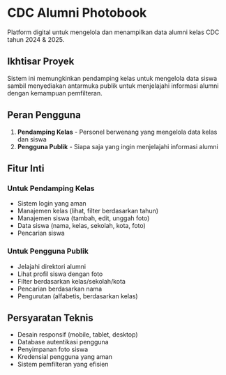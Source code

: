 # CDC Alumni Photobook

Platform digital untuk mengelola dan menampilkan data alumni kelas CDC tahun 2024 & 2025.

## Ikhtisar Proyek

Sistem ini memungkinkan pendamping kelas untuk mengelola data siswa sambil menyediakan antarmuka publik untuk menjelajahi informasi alumni dengan kemampuan pemfilteran.

## Peran Pengguna

1. **Pendamping Kelas** - Personel berwenang yang mengelola data kelas dan siswa
2. **Pengguna Publik** - Siapa saja yang ingin menjelajahi informasi alumni

## Fitur Inti

### Untuk Pendamping Kelas
- Sistem login yang aman
- Manajemen kelas (lihat, filter berdasarkan tahun)
- Manajemen siswa (tambah, edit, unggah foto)
- Data siswa (nama, kelas, sekolah, kota, foto)
- Pencarian siswa

### Untuk Pengguna Publik
- Jelajahi direktori alumni
- Lihat profil siswa dengan foto
- Filter berdasarkan kelas/sekolah/kota
- Pencarian berdasarkan nama
- Pengurutan (alfabetis, berdasarkan kelas)

## Persyaratan Teknis
- Desain responsif (mobile, tablet, desktop)
- Database autentikasi pengguna
- Penyimpanan foto siswa
- Kredensial pengguna yang aman
- Sistem pemfilteran yang efisien 
